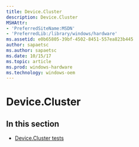 ```yaml
---
title: Device.Cluster
description: Device.Cluster
MSHAttr:
- 'PreferredSiteName:MSDN'
- 'PreferredLib:/library/windows/hardware'
ms.assetid: e0b65805-39bf-4502-8451-557ea823b445
author: sapaetsc
ms.author: sapaetsc
ms.date: 10/15/17
ms.topic: article
ms.prod: windows-hardware
ms.technology: windows-oem
---
```


# Device.Cluster


## <span id="in_this_section"></span>In this section


-   [Device.Cluster tests](device-cluster-tests.md)

 

 







